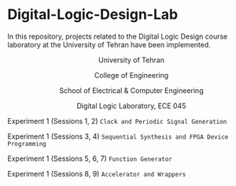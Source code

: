 # Digital-Logic-Design-Lab
In this repository, projects related to the Digital Logic Design course laboratory at the University of Tehran have been implemented.

<p align="center"> University of Tehran </p>
<p align="center"> College of Engineering </p>
<p align="center"> School of Electrical & Computer Engineering </p>
<p align="center"> Digital Logic Laboratory, ECE 045 </p>

Experiment 1 (Sessions 1, 2) `Clock and Periodic Signal Generation`

Experiment 1 (Sessions 3, 4) `Sequential Synthesis and FPGA Device Programming`

Experiment 1 (Sessions 5, 6, 7) `Function Generator`

Experiment 1 (Sessions 8, 9) `Accelerator and Wrappers`



